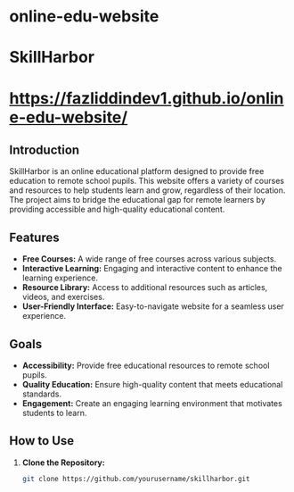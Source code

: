 # online-edu-website
# SkillHarbor

# https://fazliddindev1.github.io/online-edu-website/

## Introduction

SkillHarbor is an online educational platform designed to provide free education to remote school pupils. This website offers a variety of courses and resources to help students learn and grow, regardless of their location. The project aims to bridge the educational gap for remote learners by providing accessible and high-quality educational content.

## Features

- **Free Courses:** A wide range of free courses across various subjects.
- **Interactive Learning:** Engaging and interactive content to enhance the learning experience.
- **Resource Library:** Access to additional resources such as articles, videos, and exercises.
- **User-Friendly Interface:** Easy-to-navigate website for a seamless user experience.

## Goals

- **Accessibility:** Provide free educational resources to remote school pupils.
- **Quality Education:** Ensure high-quality content that meets educational standards.
- **Engagement:** Create an engaging learning environment that motivates students to learn.

## How to Use

1. **Clone the Repository:**
   ```bash
   git clone https://github.com/yourusername/skillharbor.git

